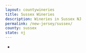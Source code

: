 ```yaml
---
layout: countywineries
title: Sussex Wineries
description: Wineries in Sussex NJ
permalink: /new-jersey/sussex/
county: sussex
state: nj
---
```

-
